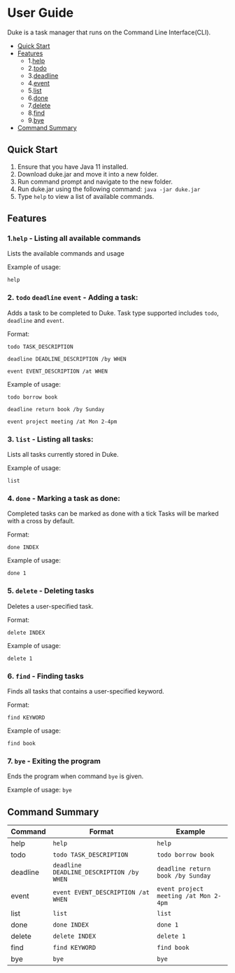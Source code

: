 # User Guide

Duke is a task manager that runs on the Command Line Interface(CLI).

* [Quick Start](#quick-start)
* [Features](#features) 
    * 1.[help](#1help---listing-all-available-commands)
    * 2.[todo](#2-todo-deadline-event---adding-a-task)
    * 3.[deadline](#2-todo-deadline-event---adding-a-task)
    * 4.[event](#2-todo-deadline-event---adding-a-task)
    * 5.[list](#3-list---listing-all-tasks)
    * 6.[done](#4-done---marking-a-task-as-done)
    * 7.[delete](#5-delete---deleting-tasks)
    * 8.[find](#6-find---finding-tasks)
    * 9.[bye](#7-bye---exiting-the-program)
* [Command Summary](#command-summary)

## Quick Start

1. Ensure that you have Java 11 installed.
2. Download duke.jar and move it into a new folder.
3. Run command prompt and navigate to the new folder.
4. Run duke.jar using the following command: `java -jar duke.jar`
5. Type `help` to view a list of available commands.



## Features 

### 1.`help` - Listing all available commands
Lists the available commands and usage

Example of usage: 

`help`
### 2. `todo` `deadline` `event` - Adding a task:  
Adds a task to be completed to Duke. Task type
supported includes `todo`, `deadline` and `event`.


Format:

`todo TASK_DESCRIPTION`

`deadline DEADLINE_DESCRIPTION /by WHEN`

`event EVENT_DESCRIPTION /at WHEN`

Example of usage: 

`todo borrow book` 

`deadline return book /by Sunday`

`event project meeting /at Mon 2-4pm`
### 3. `list` - Listing all tasks:
Lists all tasks currently stored in Duke.

Example of usage: 

`list`
### 4. `done` - Marking a task as done:
Completed tasks can be marked as done with a tick
Tasks will be marked with a cross by default.

Format:

`done INDEX`

Example of usage: 

`done 1`
### 5. `delete` - Deleting tasks
Deletes a user-specified task.

Format:

`delete INDEX`

Example of usage: 

`delete 1`
### 6. `find` - Finding tasks
Finds all tasks that contains a user-specified keyword.

Format:

`find KEYWORD`

Example of usage: 

`find book`

### 7. `bye` - Exiting the program
Ends the program when command `bye` is given.

Example of usage: 
`bye` 



## Command Summary

Command|Format|Example
-------|------|-------
help|`help`|`help`
todo|`todo TASK_DESCRIPTION`|`todo borrow book`
deadline|`deadline DEADLINE_DESCRIPTION /by WHEN`|`deadline return book /by Sunday`
event|`event EVENT_DESCRIPTION /at WHEN`|`event project meeting /at Mon 2-4pm`
list|`list`|`list`
done|`done INDEX`|`done 1`
delete|`delete INDEX`|`delete 1`
find|`find KEYWORD`|`find book`
bye|`bye` |`bye` 